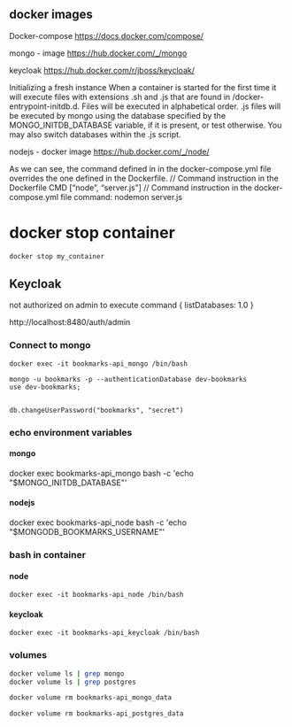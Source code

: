 ## docker images

Docker-compose
https://docs.docker.com/compose/

mongo - image
https://hub.docker.com/_/mongo

keycloak
https://hub.docker.com/r/jboss/keycloak/


Initializing a fresh instance
When a container is started for the first time it will execute files with extensions .sh and .js
 that are found in /docker-entrypoint-initdb.d. Files will be executed in alphabetical order. 
 .js files will be executed by mongo using the database specified by the MONGO_INITDB_DATABASE variable, if it is present,
  or test otherwise. You may also switch databases within the .js script.

nodejs - docker image
https://hub.docker.com/_/node/

As we can see, the command defined in in the docker-compose.yml file overrides the one defined in the Dockerfile.
// Command instruction in the Dockerfile
CMD [“node”, “server.js”]
// Command instruction in the docker-compose.yml file
command: nodemon server.js



# docker stop container

```bash
docker stop my_container
```


## Keycloak
not authorized on admin to execute command { listDatabases: 1.0 }

http://localhost:8480/auth/admin


### Connect to mongo
```
docker exec -it bookmarks-api_mongo /bin/bash

mongo -u bookmarks -p --authenticationDatabase dev-bookmarks
use dev-bookmarks;

   
db.changeUserPassword("bookmarks", "secret")
```


### echo environment variables
#### mongo
docker exec bookmarks-api_mongo bash -c 'echo "$MONGO_INITDB_DATABASE"'

#### nodejs
docker exec  bookmarks-api_node bash -c 'echo "$MONGODB_BOOKMARKS_USERNAME"'

### bash in container

#### node
```
docker exec -it bookmarks-api_node /bin/bash
```

#### keycloak
```
docker exec -it bookmarks-api_keycloak /bin/bash
```

### volumes

```bash
docker volume ls | grep mongo
docker volume ls | grep postgres
```

```bash
docker volume rm bookmarks-api_mongo_data

docker volume rm bookmarks-api_postgres_data
```
